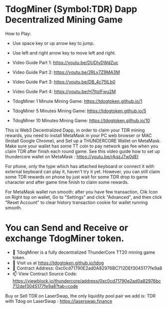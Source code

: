 # TdogMiner (Symbol:TDR) Dapp Decentralized Mining Game
How to Play: 
- Use space key or up arrow key to jump.
- Use left and right arrow key to move left and right.
- Video Guide Part 1: https://youtu.be/DUDlyDWdZuc
- Video Guide Part 2: https://youtu.be/2RLy7Z9MA3M
- Video Guide Part 3: https://youtu.be/DB_4c75lLb0
- Video Guide Part 4: https://youtu.be/H7ItolFwu2M

- TdogMiner 1 Minute Mining Game: https://tdogtoken.github.io/1
- TdogMiner 5 Minutes Mining Game: https://tdogtoken.github.io/5
- TdogMiner 10 Minutes Mining Game: https://tdogtoken.github.io/10

This is Web3 Decentralized Dapp, in order to claim your TDR mining rewards, you need to install MetaMask in your PC web browser or MAC (Install Google Chrome), and Set up a THUNDERCORE Wallet on MetaMask. Make sure your wallet has some TT coin to pay network gas fee when you claim TDR after finish each round game.
See this video guide how to set up thundercore wallet on MetaMask : https://youtu.be/rAqzJ7w0dEI 

For phone, only the type which has attached keyboard or connect it with external keyboard can play it, haven't try it yet. However, you can still claim some TDR rewards on phone by just wait for some TDR drop to game character and after game time finish to claim some rewards.

For MetaMask wallet run smooth: after you have few transaction, Clik Icon on Right top on wallet, Go to "Settings" and click "Advanced", and then click "Reset Account" to clear history transaction cookie for wallet running smooth.

# You can Send and Receive or exchange TdogMiner token.
- 👋 TdogMiner is a fully decentralized ThunderCore TT20 mining game token.
- 🌱 Visit us at https://tdogtoken.github.io/tdog
- 💞️ Contract Address: 0xc0cd71790E2ad0A82976BC712DEf3045177fe9a8
- 📫 View Contract Source Code: https://viewblock.io/thundercore/address/0xc0cd71790e2ad0a82976bc712def3045177fe9a8?tab=code

Buy or Sell TDR on LaserSwap, the only liquidity pool pair we add is:  TDR with Tdog on LaserSwap : https://laserswap.finance

